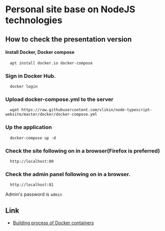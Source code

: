 # Personal site base on NodeJS technologies

## How to check the presentation version
#### Install Docker, Docker compose
```
  apt install docker.io docker-compose
```

### Sign in Docker Hub.
```
  docker login
```

### Upload docker-compose.yml to the server 
```
  wget https://raw.githubusercontent.com/vlikin/node-typescript-website/master/docker/docker-compose.yml
```

### Up the application
```
  docker-compose up -d
```

### Check the site following on in a browser(Firefox is preferred)
```
  http://localhost:80
```
### Check the admin panel following on in a browser.
```
  http://localhost:81
```
Admin's password is ```admin```

## Link
* [Building process of Docker containers](docker/README.md)